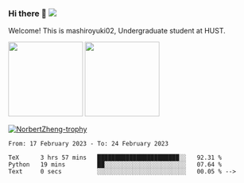 ### Hi there 👋 ![](https://komarev.com/ghpvc/?username=mashiroyuki02)

Welcome! This is mashiroyuki02, Undergraduate student at HUST.

<!--
**Fassial/fassial** is a ✨ _special_ ✨ repository because its `README.md` (this file) appears on your GitHub profile.

Here are some ideas to get you started:

- 🔭 I’m currently working on ...
- 🌱 I’m currently learning ...
- 👯 I’m looking to collaborate on ...
- 🤔 I’m looking for help with ...
- 💬 Ask me about ...
- 📫 How to reach me: ...
- 😄 Pronouns: ...
- ⚡ Fun fact: ...
-->

<!-- Quick Bio
- I am currently a Neuroscience Ph.D. student working with Dr. Yunzhe Liu at Chinese Institute for Brain Research.
- I obtained B.S. in Computer Science at Wuhan University, in Hongyi Honor College. -->

<!-- GitHub Statistics -->
<div >
  <img height="150px" src="https://github-readme-stats.vercel.app/api?username=mashiroyuki02&hide_title=true&hide_border=true&show_icons=trueline_height=21&text_color=000&icon_color=000&bg_color=0,ea6161,ffc64d,fffc4d,52fa5a&theme=graywhite&count_private=true" />
  <img height="150px" src="https://github-readme-stats.vercel.app/api/top-langs/?username=mashiroyuki02&hide_title=true&hide_border=true&layout=compact&langs_count=6&text_color=000&icon_color=fff&bg_color=0,52fa5a,4dfcff,c64dff&theme=graywhite&hide=Jupyter%20Notebook" />
  <p align="left"> <a href="https://github.com/ryo-ma/github-profile-trophy"><img src="https://github-profile-trophy.vercel.app/?username=mashiroyuki02&margin-w=10&row=1&column=7" alt="NorbertZheng-trophy" /></a> </p>
</div>

<!-- ### 📊 Weekly development time
<!--START_SECTION:waka-->

```text
From: 17 February 2023 - To: 24 February 2023

TeX      3 hrs 57 mins   ███████████████████████░░   92.31 %
Python   19 mins         ██░░░░░░░░░░░░░░░░░░░░░░░   07.64 %
Text     0 secs          ░░░░░░░░░░░░░░░░░░░░░░░░░   00.05 % -->
```

<!--END_SECTION:waka-->
